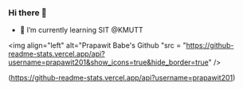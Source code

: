 ### Hi there 👋
- 🌱 I’m currently learning SIT @KMUTT 

<img align="left" alt="Prapawit Babe's Github "src = "https://github-readme-stats.vercel.app/api?username=prapawit201&show_icons=true&hide_border=true" />

(https://github-readme-stats.vercel.app/api?username=prapawit201)
<!--
**prapawit201/prapawit201** is a ✨ _special_ ✨ repository because its `README.md` (this file) appears on your GitHub profile.

Here are some ideas to get you started:

- 🔭 I’m currently working on ...
- 🌱 I’m currently learning ...
- 👯 I’m looking to collaborate on ...
- 🤔 I’m looking for help with ...
- 💬 Ask me about ...
- 📫 How to reach me: ...
- 😄 Pronouns: ...
- ⚡ Fun fact: ...
-->
